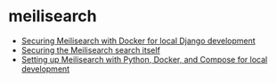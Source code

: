# meilisearch

- [Securing Meilisearch with Docker for local Django development](securing_meilisearch_in_docker.md)
- [Securing the Meilisearch search itself](securing_meilisearch_search.md)
- [Setting up Meilisearch with Python, Docker, and Compose for local development](setting_up_meilisearch_python_docker.md)